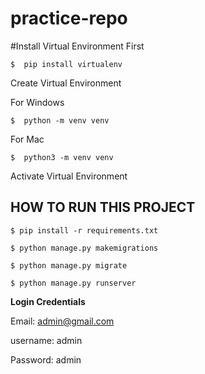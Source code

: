 # practice-repo
#Install Virtual Environment First
```
$  pip install virtualenv
```

Create Virtual Environment

For Windows
```
$  python -m venv venv
```
For Mac
```
$  python3 -m venv venv
```

Activate Virtual Environment


## HOW TO RUN THIS PROJECT

```
$ pip install -r requirements.txt
```
```
$ python manage.py makemigrations
```
```
$ python manage.py migrate
```
```
$ python manage.py runserver
```
**Login Credentials**

Email: admin@gmail.com

username: admin

Password: admin
